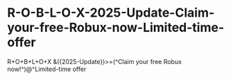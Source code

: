 # R-O-B-L-O-X-2025-Update-Claim-your-free-Robux-now-Limited-time-offer
R+O+B+L+O+X &amp;({2025-Update})>=(^Claim your free Robux now!^)@^Limited-time offer
